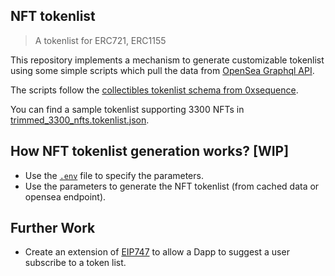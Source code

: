 ## NFT tokenlist
> A tokenlist for ERC721, ERC1155

This repository implements a mechanism to generate customizable tokenlist using some simple scripts which pull the data from [OpenSea Graphql API](https://api.opensea.io/graphql). 

The scripts follow the [collectibles tokenlist schema from 0xsequence](https://github.com/0xsequence/collectible-lists).

You can find a sample tokenlist supporting 3300 NFTs in [trimmed_3300_nfts.tokenlist.json](./trimmed_3300_nfts.tokenlist.json).

## How NFT tokenlist generation works? [WIP]
- Use the [`.env`](./.env) file to specify the parameters.
- Use the parameters to generate the NFT tokenlist (from cached data or opensea endpoint).

## Further Work
- Create an extension of [EIP747](https://github.com/ethereum/EIPs/blob/master/EIPS/eip-747.md) to allow a Dapp to suggest a user subscribe to a token list.